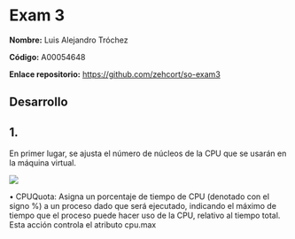 # Exam 3

**Nombre:** Luis Alejandro Tróchez  

**Código:** A00054648

**Enlace repositorio:** https://github.com/zehcort/so-exam3


## Desarrollo

## 1.


En primer lugar, se ajusta el número de núcleos de la CPU que se usarán en la máquina virtual.


![][1]



• CPUQuota: Asigna un porcentaje de tiempo de CPU (denotado con el signo %) a un proceso dado que será ejecutado, indicando el máximo de tiempo que el proceso puede hacer uso de la CPU, relativo al tiempo total. Esta acción controla el atributo cpu.max



[1]: 1.PNG
